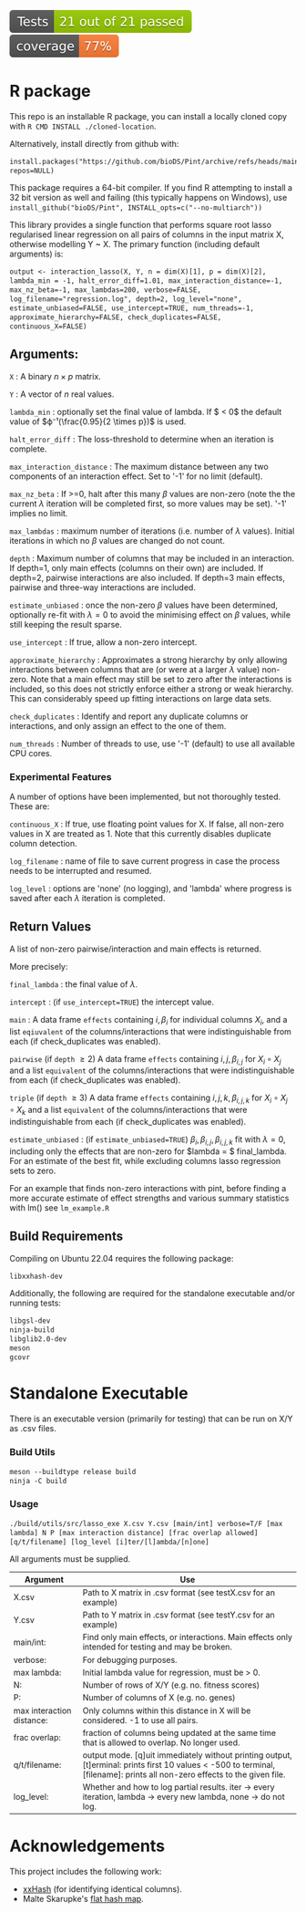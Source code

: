![tests](test-badge.svg)
![cod cov](coverage-badge.svg)
# R package

This repo is an installable R package, you can install a locally cloned copy with `R CMD INSTALL ./cloned-location`.

Alternatively, install directly from github with:
```
install.packages("https://github.com/bioDS/Pint/archive/refs/heads/main.tar.gz", repos=NULL)
```

This package requires a 64-bit compiler. If you find R attempting to install a 32 bit version as well and failing (this typically happens on Windows), use `install_github("bioDS/Pint", INSTALL_opts=c("--no-multiarch"))`

This library provides a single function that performs square root lasso regularised linear regression on all pairs of columns in the input matrix X, otherwise modelling Y ~ X. The primary function (including default arguments) is:

```
output <- interaction_lasso(X, Y, n = dim(X)[1], p = dim(X)[2], lambda_min = -1, halt_error_diff=1.01, max_interaction_distance=-1, max_nz_beta=-1, max_lambdas=200, verbose=FALSE, log_filename="regression.log", depth=2, log_level="none", estimate_unbiased=FALSE, use_intercept=TRUE, num_threads=-1, approximate_hierarchy=FALSE, check_duplicates=FALSE, continuous_X=FALSE)
```

## Arguments:

`X` : A binary $n \times p$ matrix.

`Y` : A vector of $n$ real values.

`lambda_min` : optionally set the final value of lambda. If $ < 0$ the default value of $ϕ⁻¹(\frac{0.95}{2 \times p})$ is used.

`halt_error_diff` : The loss-threshold to determine when an iteration is complete.

`max_interaction_distance` : The maximum distance between any two components of an interaction effect. Set to '-1' for no limit (default).

`max_nz_beta` : If >=0, halt after this many $\beta$ values are non-zero (note the the current $\lambda$ iteration will be completed first, so more values may be set). '-1' implies no limit.

`max_lambdas` : maximum number of iterations (i.e. number of $\lambda$ values). Initial iterations in which no $\beta$ values are changed do not count.

`depth` : Maximum number of columns that may be included in an interaction. If depth=1, only main effects (columns on their own) are included. If depth=2, pairwise interactions are also included. If depth=3 main effects, pairwise and three-way interactions are included.

`estimate_unbiased` : once the non-zero $\beta$ values have been determined, optionally re-fit with $\lambda=0$ to avoid the minimising effect on $\beta$ values, while still keeping the result sparse.

`use_intercept` : If true, allow a non-zero intercept.

`approximate_hierarchy` : Approximates a strong hierarchy by only allowing interactions between columns that are (or were at a larger $\lambda$ value) non-zero. Note that a main effect may still be set to zero after the interactions is included, so this does not strictly enforce either a strong or weak hierarchy. This can considerably speed up fitting interactions on large data sets.

`check_duplicates` : Identify and report any duplicate columns or interactions, and only assign an effect to the one of them.

`num_threads` : Number of threads to use, use '-1' (default) to use all available CPU cores.

### Experimental Features
A number of options have been implemented, but not thoroughly tested. These are:

`continuous_X` : If true, use floating point values for X. If false, all non-zero values in X are treated as 1. Note that this currently disables duplicate column detection.

`log_filename` : name of file to save current progress in case the process needs to be interrupted and resumed.

`log_level` : options are 'none' (no logging), and 'lambda' where progress is saved after each $\lambda$ iteration is completed.

## Return Values

A list of non-zero pairwise/interaction and main effects is returned.

More precisely:

`final_lambda` : the final value of $\lambda$.

`intercept` : (if `use_intercept=TRUE`) the intercept value.

`main` : A data frame `effects` containing $i, \beta_i$ for individual columns $X_i$, and a list `eqiuvalent` of the columns/interactions that were indistinguishable from each (if check_duplicates was enabled).

`pairwise` (if `depth` $\geq 2$) A data frame `effects` containing $i,j, \beta_{i,j}$ for $X_i \circ X_j$ and a list `equivalent` of the columns/interactions that were indistinguishable from each (if check_duplicates was enabled).


`triple` (if `depth` $\geq 3$) A data frame `effects` containing $i,j,k, \beta_{i,j,k}$ for $X_i \circ X_j \circ X_k$ and a list `equivalent` of the columns/interactions that were indistinguishable from each (if check_duplicates was enabled).


`estimate_unbiased` : (if `estimate_unbiased=TRUE`) $\beta_i, \beta_{i,j}, \beta_{i,j,k}$ fit with $\lambda = 0$, including only the effects that are non-zero for $lambda = $ final_lambda.
For an estimate of the best fit, while excluding columns lasso regression sets to zero.

For an example that finds non-zero interactions with pint, before finding a more accurate estimate of effect strengths and various summary statistics with lm() see `lm_example.R`

## Build Requirements

Compiling on Ubuntu 22.04 requires the following package:

```
libxxhash-dev
```

Additionally, the following are required for the standalone executable and/or running tests:

```
libgsl-dev
ninja-build
libglib2.0-dev
meson
gcovr
```

# Standalone Executable
There is an executable version (primarily for testing) that can be run on X/Y as .csv files.

### Build Utils
```
meson --buildtype release build
ninja -C build
```

### Usage
```
./build/utils/src/lasso_exe X.csv Y.csv [main/int] verbose=T/F [max lambda] N P [max interaction distance] [frac overlap allowed] [q/t/filename] [log_level [i]ter/[l]ambda/[n]one]
```

All arguments must be supplied.

Argument | Use
--- | ---
X.csv			| Path to X matrix in .csv format (see testX.csv for an example)
Y.csv			| Path to Y matrix in .csv format (see testY.csv for an example)
main/int:		| Find only main effects, or interactions. Main effects only intended for testing and may be broken.
verbose:		| For debugging purposes.
max lambda:	| 	Initial lambda value for regression, must be > 0.
N:			| 	Number of rows of X/Y  (e.g. no. fitness scores)
P:			| 	Number of columns of X (e.g. no. genes)
max interaction distance:	| Only columns within this distance in X will be considered. -1 to use all pairs.
frac overlap:	| fraction of columns being updated at the same time that is allowed to overlap. No longer used.
q/t/filename: | output mode. [q]uit immediately without printing output, [t]erminal: prints first 10 values < -500 to terminal, [filename]: prints all non-zero effects to the given file.
log_level:	| 	Whether and how to log partial results. iter -> every iteration, lambda -> every new lambda, none -> do not log.

# Acknowledgements

This project includes the following work:

- [xxHash](https://github.com/Cyan4973/xxHash) (for identifying identical columns).
- Malte Skarupke's [flat hash map](https://github.com/skarupke/flat_hash_map).